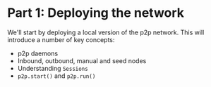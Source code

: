 # Part 1: Deploying the network

We'll start by deploying a local version of the p2p network. This will
introduce a number of key concepts:

* p2p daemons
* Inbound, outbound, manual and seed nodes
* Understanding `Sessions`
* `p2p.start()` and `p2p.run()`
